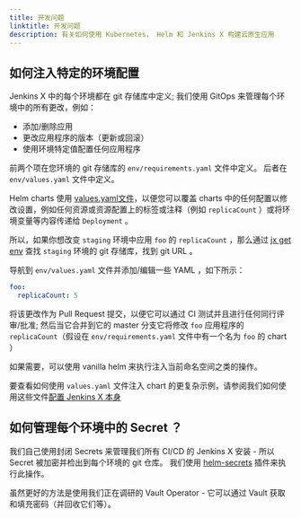 ```yaml
---
title: 开发问题
linktitle: 开发问题
description: 有关如何使用 Kubernetes， Helm 和 Jenkins X 构建云原生应用
---
```


## 如何注入特定的环境配置

Jenkins X 中的每个环境都在 git 存储库中定义; 我们使用 GitOps 来管理每个环境中的所有更改，例如：

* 添加/删除应用
* 更改应用程序的版本（更新或回滚）
* 使用环境特定值配置任何应用程序

前两个项在您环境的 git 存储库的 `env/requirements.yaml` 文件中定义。 后者在 `env/values.yaml` 文件中定义。

Helm charts 使用 [values.yaml文件](https://github.com/helm/helm/blob/master/docs/chart_template_guide/values_files.md)，以便您可以覆盖 charts 中的任何配置以修改设置，例如任何资源或资源配置上的标签或注释（例如 `replicaCount` ）或将环境变量等内容传递给 `Deployment` 。

所以，如果你想改变 `staging` 环境中应用 `foo` 的 `replicaCount` ，那么通过 [jx get env](/commands/jx_get_environments/) 查找 `staging` 环境的 git 存储库，找到 git URL 。

导航到 `env/values.yaml` 文件并添加/编辑一些 YAML ，如下所示：

```yaml
foo:
  replicaCount: 5
```

将该更改作为 Pull Request 提交，以便它可以通过 CI 测试并且进行任何同行评审/批准; 然后当它合并到它的 master 分支它将修改 `foo` 应用程序的 `replicaCount`（假设在 `env/requirements.yaml` 文件中有一个名为 `foo` 的 chart ）

如果需要，可以使用 vanilla helm 来执行注入当前命名空间之类的操作。

要查看如何使用 `values.yaml` 文件注入 chart 的更复杂示例，请参阅我们如何使用这些文件[配置 Jenkins X 本身](/zh/docs/guides/managing-jx/common-tasks/config/)


## 如何管理每个环境中的 Secret ？

我们自己使用封闭 Secrets 来管理我们所有 CI/CD 的 Jenkins X 安装 - 所以 Secret 被加密并检出到每个环境的 git 仓库。 我们使用 [helm-secrets](https://github.com/futuresimple/helm-secrets) 插件来执行此操作。

虽然更好的方法是使用我们正在调研的 Vault Operator - 它可以通过 Vault 获取和填充密码（并回收它们等）。
